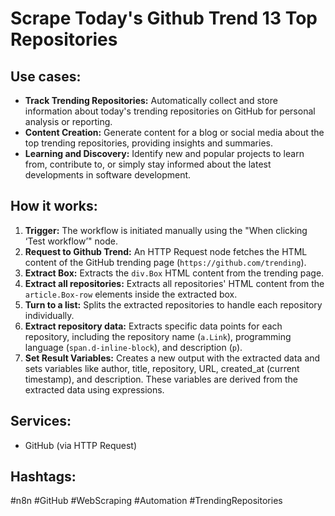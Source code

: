 # Scrape Today's Github Trend 13 Top Repositories

## Use cases:

-   **Track Trending Repositories:** Automatically collect and store information about today's trending repositories on GitHub for personal analysis or reporting.
-   **Content Creation:** Generate content for a blog or social media about the top trending repositories, providing insights and summaries.
-   **Learning and Discovery:** Identify new and popular projects to learn from, contribute to, or simply stay informed about the latest developments in software development.

## How it works:

1.  **Trigger:** The workflow is initiated manually using the "When clicking ‘Test workflow’" node.
2.  **Request to Github Trend:** An HTTP Request node fetches the HTML content of the GitHub trending page (`https://github.com/trending`).
3.  **Extract Box:** Extracts the `div.Box` HTML content from the trending page.
4.  **Extract all repositories:** Extracts all repositories' HTML content from the `article.Box-row` elements inside the extracted box.
5.  **Turn to a list:** Splits the extracted repositories to handle each repository individually.
6.  **Extract repository data:** Extracts specific data points for each repository, including the repository name (`a.Link`), programming language (`span.d-inline-block`), and description (`p`).
7.  **Set Result Variables:** Creates a new output with the extracted data and sets variables like author, title, repository, URL, created\_at (current timestamp), and description. These variables are derived from the extracted data using expressions.

## Services:

-   GitHub (via HTTP Request)

## Hashtags:

#n8n #GitHub #WebScraping #Automation #TrendingRepositories

